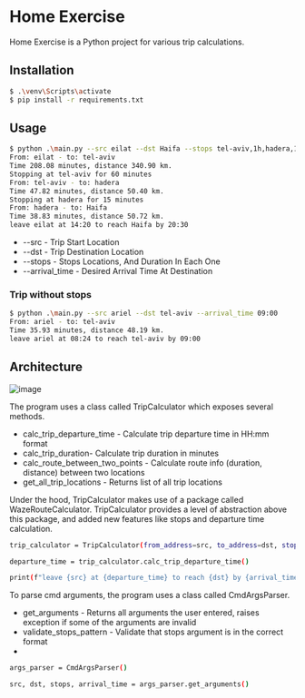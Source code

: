 # Home Exercise

Home Exercise is a Python project for various trip calculations.

## Installation
```bash
$ .\venv\Scripts\activate
$ pip install -r requirements.txt
```


## Usage

```bash
$ python .\main.py --src eilat --dst Haifa --stops tel-aviv,1h,hadera,15m --arrival_time 20:30
From: eilat - to: tel-aviv
Time 208.08 minutes, distance 340.90 km.
Stopping at tel-aviv for 60 minutes
From: tel-aviv - to: hadera        
Time 47.82 minutes, distance 50.40 km.
Stopping at hadera for 15 minutes
From: hadera - to: Haifa
Time 38.83 minutes, distance 50.72 km.
leave eilat at 14:20 to reach Haifa by 20:30
```
* --src - Trip Start Location
* --dst - Trip Destination Location
* --stops - Stops Locations, And Duration In Each One
* --arrival_time - Desired Arrival Time At Destination

### Trip without stops
```bash
$ python .\main.py --src ariel --dst tel-aviv --arrival_time 09:00
From: ariel - to: tel-aviv
Time 35.93 minutes, distance 48.19 km.
leave ariel at 08:24 to reach tel-aviv by 09:00
```

## Architecture
![image](https://github.com/bryanliv123/home-exercise/assets/60899499/1e9405b1-5af4-4eb5-91bd-86b4679f9f28)


The program uses a class called TripCalculator which exposes several methods.

* calc_trip_departure_time - Calculate trip departure time in HH:mm format
* calc_trip_duration- Calculate trip duration in minutes
* calc_route_between_two_points - Calculate route info (duration, distance) between two locations
* get_all_trip_locations - Returns list of all trip locations

Under the hood, TripCalculator makes use of a package called WazeRouteCalculator.
TripCalculator provides a level of abstraction above this package, and added new features like stops and departure time calculation. 

```bash
trip_calculator = TripCalculator(from_address=src, to_address=dst, stops=stops, arrival_time=arrival_time)

departure_time = trip_calculator.calc_trip_departure_time()

print(f"leave {src} at {departure_time} to reach {dst} by {arrival_time}")
```
To parse cmd arguments, the program uses a class called CmdArgsParser.
* get_arguments - Returns all arguments the user entered, raises exception if some of the arguments are invalid
* validate_stops_pattern - Validate that stops argument is in the correct format
* 
```bash
args_parser = CmdArgsParser()

src, dst, stops, arrival_time = args_parser.get_arguments()
```
